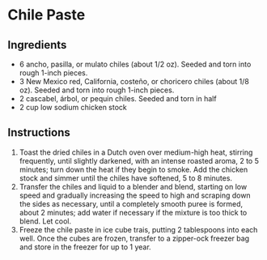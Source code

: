 # Chile Paste

## Ingredients

* 6 ancho, pasilla, or mulato chiles (about 1/2 oz). Seeded and torn into rough 1-inch pieces.
* 3 New Mexico red, California, costeño, or choricero chiles (about 1/8 oz). Seeded and torn into rough 1-inch pieces.
* 2 cascabel, árbol, or pequin chiles. Seeded and torn in half
* 2 cup low sodium chicken stock

## Instructions

1. Toast the dried chiles in a Dutch oven over medium-high heat, stirring frequently, until
   slightly darkened, with an intense roasted aroma, 2 to 5 minutes; turn down the heat if 
   they begin to smoke. Add the chicken stock and simmer until the chiles have softened, 
   5 to 8 minutes.
2. Transfer the chiles and liquid to a blender and blend, starting on low speed and gradually 
   increasing the speed to high and scraping down the sides as necessary, until a completely 
   smooth puree is formed, about 2 minutes; add water if necessary if the mixture is too thick 
   to blend. Let cool.
3. Freeze the chile paste in ice cube trais, putting 2 tablespoons into each well. Once the 
   cubes are frozen, transfer to a zipper-ock freezer bag and store in the freezer for up 
   to 1 year.
